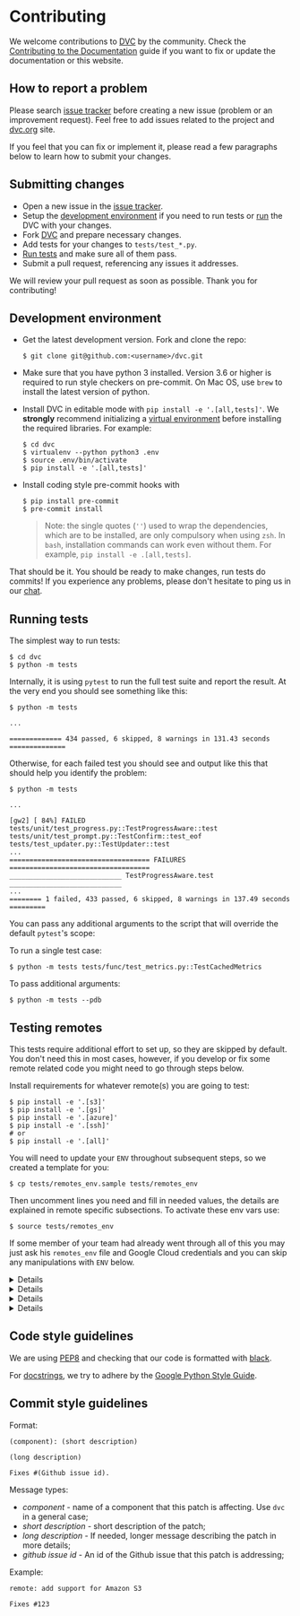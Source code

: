 # Contributing

We welcome contributions to [DVC](https://github.com/iterative/dvc) by the
community. Check the
[Contributing to the Documentation](/doc/user-guide/contributing-documentation)
guide if you want to fix or update the documentation or this website.

## How to report a problem

Please search [issue tracker](https://github.com/iterative/dvc/issues) before
creating a new issue (problem or an improvement request). Feel free to add
issues related to the project and [dvc.org](https://dvc.org/) site.

If you feel that you can fix or implement it, please read a few paragraphs below
to learn how to submit your changes.

## Submitting changes

- Open a new issue in the
  [issue tracker](https://github.com/iterative/dvc/issues).
- Setup the [development environment](#development-environment) if you need to
  run tests or [run](#running-development-version) the DVC with your changes.
- Fork [DVC](https://github.com/iterative/dvc.git) and prepare necessary
  changes.
- Add tests for your changes to `tests/test_*.py`.
- [Run tests](#running-tests) and make sure all of them pass.
- Submit a pull request, referencing any issues it addresses.

We will review your pull request as soon as possible. Thank you for
contributing!

## Development environment

- Get the latest development version. Fork and clone the repo:
  ```dvc
  $ git clone git@github.com:<username>/dvc.git
  ```
- Make sure that you have python 3 installed. Version 3.6 or higher is required
  to run style checkers on pre-commit. On Mac OS, use `brew` to install the
  latest version of python.
- Install DVC in editable mode with `pip install -e '.[all,tests]'`. We
  **strongly** recommend initializing a
  [virtual environment](https://virtualenv.pypa.io/en/latest/userguide/) before
  installing the required libraries. For example:

  ```dvc
  $ cd dvc
  $ virtualenv --python python3 .env
  $ source .env/bin/activate
  $ pip install -e '.[all,tests]'
  ```

- Install coding style pre-commit hooks with

  ```dvc
  $ pip install pre-commit
  $ pre-commit install
  ```

  > Note: the single quotes (`''`) used to wrap the dependencies, which are to
  > be installed, are only compulsory when using `zsh`. In `bash`, installation
  > commands can work even without them. For example,
  > `pip install -e .[all,tests]`.

That should be it. You should be ready to make changes, run tests do commits! If
you experience any problems, please don't hesitate to ping us in our
[chat](/chat).

## Running tests

The simplest way to run tests:

```dvc
$ cd dvc
$ python -m tests
```

Internally, it is using `pytest` to run the full test suite and report the
result. At the very end you should see something like this:

```dvc
$ python -m tests

...

============= 434 passed, 6 skipped, 8 warnings in 131.43 seconds ==============
```

Otherwise, for each failed test you should see and output like this that should
help you identify the problem:

```
$ python -m tests

...

[gw2] [ 84%] FAILED tests/unit/test_progress.py::TestProgressAware::test
tests/unit/test_prompt.py::TestConfirm::test_eof
tests/test_updater.py::TestUpdater::test
...
=================================== FAILURES ===================================
____________________________ TestProgressAware.test ____________________________
...
======== 1 failed, 433 passed, 6 skipped, 8 warnings in 137.49 seconds =========
```

You can pass any additional arguments to the script that will override the
default `pytest`'s scope:

To run a single test case:

```dvc
$ python -m tests tests/func/test_metrics.py::TestCachedMetrics
```

To pass additional arguments:

```dvc
$ python -m tests --pdb
```

## Testing remotes

This tests require additional effort to set up, so they are skipped by default.
You don't need this in most cases, however, if you develop or fix some remote
related code you might need to go through steps below.

Install requirements for whatever remote(s) you are going to test:

```dvc
$ pip install -e '.[s3]'
$ pip install -e '.[gs]'
$ pip install -e '.[azure]'
$ pip install -e '.[ssh]'
# or
$ pip install -e '.[all]'
```

You will need to update your `ENV` throughout subsequent steps, so we created a
template for you:

```dvc
$ cp tests/remotes_env.sample tests/remotes_env
```

Then uncomment lines you need and fill in needed values, the details are
explained in remote specific subsections. To activate these env vars use:

```dvc
$ source tests/remotes_env
```

If some member of your team had already went through all of this you may just
ask his `remotes_env` file and Google Cloud credentials and you can skip any
manipulations with `ENV` below.

<details>

### Click for S3 testing instructions

Install
[aws cli](https://docs.aws.amazon.com/en_us/cli/latest/userguide/cli-chap-install.html)
tools.

Set up an account, get credentials, which will have access to S3. When set `ENV`
vars like this:

```dvc
$ export AWS_ACCESS_KEY_ID="...YOUR-ACCESS-KEY-ID..."
$ export AWS_SECRET_ACCESS_KEY="...YOUR-SECRET-ACCESS-KEY..."
$ export DVC_TEST_AWS_REPO_BUCKET="...TEST-S3-BUCKET..."
```

</details>

<details>

### Click for Google Cloud storage testing instructions

Go through the [quick start](https://cloud.google.com/sdk/docs/quickstarts) for
your OS. After that you should have `gcloud` command line tool available and
authenticated with your google account.

You then need to create a bucket, a service account and get its credentials. You
can do this via web UI or console. Then you need to put your keys to
`scripts/ci/gcp-creds.json` and add these to your `ENV`:

```dvc
$ export GOOGLE_APPLICATION_CREDENTIALS=".gcp-creds.json"
$ export GCP_CREDS="yes"
$ export DVC_TEST_GCP_REPO_BUCKET="dvc-test-xyz"
```

Here goes a sample code to do this:

```dvc
# This name needs to be globally unique
$ export GCP_NAME="dvc-test-xyz"
$ gcloud projects create $GCP_NAME
$ gcloud iam service-accounts create $GCP_NAME --project=$GCP_NAME
$ gcloud iam service-accounts keys create \
    scripts/ci/gcp-creds.json \
    --iam-account=$GCP_NAME@$GCP_NAME.iam.gserviceaccount.com

$ gcloud auth activate-service-account \
    --key-file=scripts/ci/gcp-creds.json
$ gcloud config set project $GCP_NAME
$ gsutil mb gs://$GCP_NAME/
```

I used the same name for project, service account and bucket for simplicity. You
may use different names.

</details>

<details>

### Click for Azure testing instructions

Install [Node.js](https://nodejs.org/en/download/) and then install and run
Azurite:

```dvc
$ npm install -g 'azurite@<3' # Need 2.x version
$ mkdir azurite
$ azurite -s -l azurite -d azurite/debug.log
```

Add this to your `ENV`:

```dvc
$ export AZURE_STORAGE_CONTAINER_NAME="dvc-test"
$ export AZURE_STORAGE_CONNECTION_STRING="DefaultEndpointsProtocol=http;AccountName=devstoreaccount1;AccountKey=Eby8vdM02xNOcqFlqUwJPLlmEtlCDXJ1OUzFT50uSRZ6IFsuFq2UVErCz4I6tq/K1SZFPTOtr/KBHBeksoGMGw==;BlobEndpoint=http://127.0.0.1:10000/devstoreaccount1;"
```

</details>

<details>

### Click for HDFS testing instructions

Tests currently only work on Linux. First you need to set up passwordless ssh
access to localhost:

```dvc
# Only run next line if you don't yet have keys
$ ssh-keygen -t rsa -P ""
$ cat ~/.ssh/id_rsa.pub >> ~/.ssh/authorized_keys
```

Then run an install script:

```dvc
$ ./scripts/ci/install_hadoop.sh
```

To remove hadoop later use:

```dvc
$ ./scripts/ci/remove_hadoop.sh
```

</details>

## Code style guidelines

We are using [PEP8](https://www.python.org/dev/peps/pep-0008/?) and checking
that our code is formatted with [black](https://github.com/ambv/black).

For [docstrings](https://www.python.org/dev/peps/pep-0257/#what-is-a-docstring),
we try to adhere by the
[Google Python Style Guide](https://github.com/google/styleguide/blob/gh-pages/pyguide.md#38-comments-and-docstrings).

## Commit style guidelines

Format:

```
(component): (short description)

(long description)

Fixes #(Github issue id).
```

Message types:

- *component* - name of a component that this patch is affecting. Use `dvc` in a
  general case;
- _short description_ - short description of the patch;
- _long description_ - If needed, longer message describing the patch in more
  details;
- _github issue id_ - An id of the Github issue that this patch is addressing;

Example:

```
remote: add support for Amazon S3

Fixes #123
```
